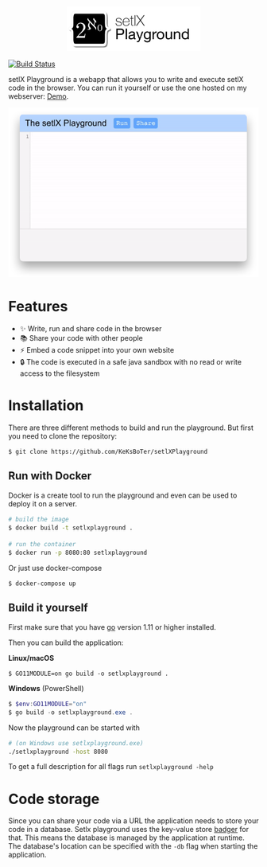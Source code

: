 <p align="center"><img src="docs/title.png" width="269"></p>

[![Build Status](https://travis-ci.org/KeKsBoTer/setlXPlayground.svg?branch=master)](https://travis-ci.org/KeKsBoTer/setlXPlayground)

setlX Playground is a webapp that allows you to write and execute setlX code in the browser.
You can run it yourself or use the one hosted on my webserver: [Demo](https://setlx.dotcookie.me).

![Demo](docs/demo.gif)

# Features
- ✨ Write, run and share code in the browser
- 📚 Share your code with other people
- ⚡️ Embed a code snippet into your own website
- 🔒 The code is executed in a safe java sandbox with no read or write access to the filesystem 


# Installation
There are three different methods to build and run the playground. But first you need to clone the repository:
```
$ git clone https://github.com/KeKsBoTer/setlXPlayground
```

## Run with Docker
Docker is a create tool to run the playground and even can be used to deploy it on a server.  
``` bash
# build the image
$ docker build -t setlxplayground .

# run the container
$ docker run -p 8080:80 setlxplayground
```

Or just use docker-compose
```
$ docker-compose up
```

## Build it yourself
First make sure that you have [go](https://golang.org) version 1.11 or higher installed.

Then you can build the application:

**Linux/macOS**
```
$ GO11MODULE=on go build -o setlxplayground .
```
**Windows** (PowerShell)
```powershell
$ $env:GO11MODULE="on"
$ go build -o setlxplayground.exe .
```

Now the playground can be started with
```bash
# (on Windows use setlxplayground.exe)
./setlxplayground -host 8080
```
To get a full description for all flags run `setlxplayground -help`

# Code storage
Since you can share your code via a URL the application needs to store your code in a database. Setlx playground uses the key-value store [badger](https://github.com/dgraph-io/badger) for that. This means the database is managed by the application at runtime. The database's location can be specified with the `-db` flag when starting the application.
